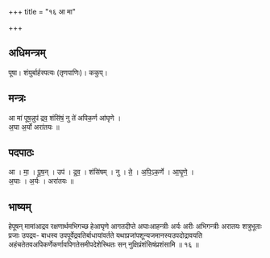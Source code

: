 +++
title = "१६ आ मा"

+++
## अधिमन्त्रम्
पूषा। शंयुर्बार्हस्पत्यः (तृणपाणिः)। ककुप्।

## मन्त्रः
आ मा॑ पूष॒न्नुप॑ द्रव॒ शंसि॑षं॒ नु ते॑ अपिक॒र्ण आ॑घृणे ।  
अ॒घा अ॒र्यो अरा॑तयः ॥

## पदपाठः
आ । मा॒ । पू॒ष॒न् । उप॑ । द्र॒व॒ । शंसि॑षम् । नु । ते॒ । अ॒पि॒ऽक॒र्णे । आ॒घृ॒णे॒ ।  
अ॒घाः । अ॒र्यः । अरा॑तयः ॥

## भाष्यम्
हेपूषन् मामांआद्रव रक्षणार्थमभिगच्छ हेआघृणे आगतदीप्ते अघाःआहन्त्रीः अर्यः अरीः अभिगन्त्रीः अरातयः शत्रुभूताः प्रजाः उपद्रव- बाधस्व उपपूर्वेद्रवतिर्बाधायांवर्तते यथाप्रजांपशून्यजमानस्यउपदोद्रावयति अहंचतेतवअपिकर्णेकर्णावपिगतेसमीपदेशेस्थितः सन् नुक्षिप्रंशंसिषंप्रशंसामि ॥ १६ ॥